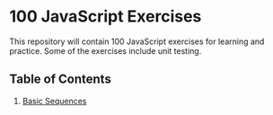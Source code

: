 # 100 JavaScript Exercises

This repository will contain 100 JavaScript exercises for learning and practice. Some of the exercises include unit testing.

## Table of Contents
1. [Basic Sequences](basics_sequences/)

